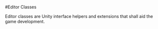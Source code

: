 #Editor Classes

Editor classes are Unity interface helpers and extensions that shall aid the game development.
